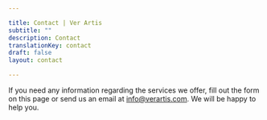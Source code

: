 ```yaml
---

title: Contact | Ver Artis
subtitle: ""
description: Contact
translationKey: contact
draft: false
layout: contact

---
```


If you need any information regarding the services we offer, fill out the form
on this page or send us an email at
[info@verartis.com](mailto:info@verartis.com). We will be happy to help you.

